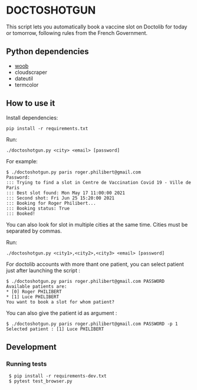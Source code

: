 # DOCTOSHOTGUN

This script lets you automatically book a vaccine slot on Doctolib for today or
tomorrow, following rules from the French Government.


## Python dependencies

- [woob](https://woob.tech)
- cloudscraper
- dateutil
- termcolor

## How to use it

Install dependencies:

```
pip install -r requirements.txt
```

Run:

```
./doctoshotgun.py <city> <email> [password]
```

For example:

```
$ ./doctoshotgun.py paris roger.philibert@gmail.com
Password:
::: Trying to find a slot in Centre de Vaccination Covid 19 - Ville de Paris
::: Best slot found: Mon May 17 11:00:00 2021
::: Second shot: Fri Jun 25 15:20:00 2021
::: Booking for Roger Philibert...
::: Booking status: True
::: Booked!
```

You can also look for slot in multiple cities at the same time. Cities must be separated by commas.

Run:

```
./doctoshotgun.py <city1>,<city2>,<city3> <email> [password]
```

For doctolib accounts with more thant one patient, you can select patient just after launching the script :

```
$ ./doctoshotgun.py paris roger.philibert@gmail.com PASSWORD
Available patients are:
* [0] Roger PHILIBERT
* [1] Luce PHILIBERT
You want to book a slot for whom patient?
```
You can also give the patient id as argument :
```
$ ./doctoshotgun.py paris roger.philibert@gmail.com PASSWORD -p 1
Selected patient : [1] Luce PHILIBERT
```


## Development

### Running tests

```
 $ pip install -r requirements-dev.txt
 $ pytest test_browser.py
```
